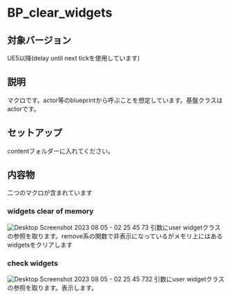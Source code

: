 # BP_clear_widgets
## 対象バージョン
UE5以降(delay until next tickを使用しています)
## 説明
マクロです。actor等のblueprintから呼ぶことを想定しています。基盤クラスはactorです。
## セットアップ
contentフォルダーに入れてください。
## 内容物
二つのマクロが含まれています
### widgets clear of memory
![Desktop Screenshot 2023 08 05 - 02 25 45 73](https://github.com/aoharudesu/BP_clear_widgets/assets/97249122/653790c0-28c4-49ef-9f89-3e21e300028f)
引数にuser widgetクラスの参照を取ります。remove系の関数で非表示になっているがメモリ上にはあるwidgetsをクリアします
### check widgets
![Desktop Screenshot 2023 08 05 - 02 25 45 732](https://github.com/aoharudesu/BP_clear_widgets/assets/97249122/02ce7863-df6b-43c3-959f-34c5ff01b00d)
引数にuser widgetクラスの参照を取ります。表示します。
